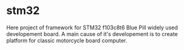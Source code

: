 # stm32 
Here project of framework for STM32 f103c8t6 Blue Pill widely used developement board.
A main cause of it's developement is to create platform for classic motorcycle board computer.